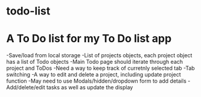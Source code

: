 # todo-list

# A To Do list for my To Do list app
-Save/load from local storage
-List of projects objects, each project object has a list of Todo objects
-Main Todo page should iterate through each project and ToDos
-Need a way to keep track of curretnly selected tab
-Tab switching
-A way to edit and delete a project, including update project function
-May need to use Modals/hidden/dropdown form to add details
-Add/delete/edit tasks as well as update the display